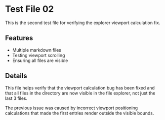 # Test File 02

This is the second test file for verifying the explorer viewport calculation fix.

## Features

- Multiple markdown files
- Testing viewport scrolling
- Ensuring all files are visible

## Details

This file helps verify that the viewport calculation bug has been fixed and that all files in the directory are now visible in the file explorer, not just the last 3 files.

The previous issue was caused by incorrect viewport positioning calculations that made the first entries render outside the visible bounds.